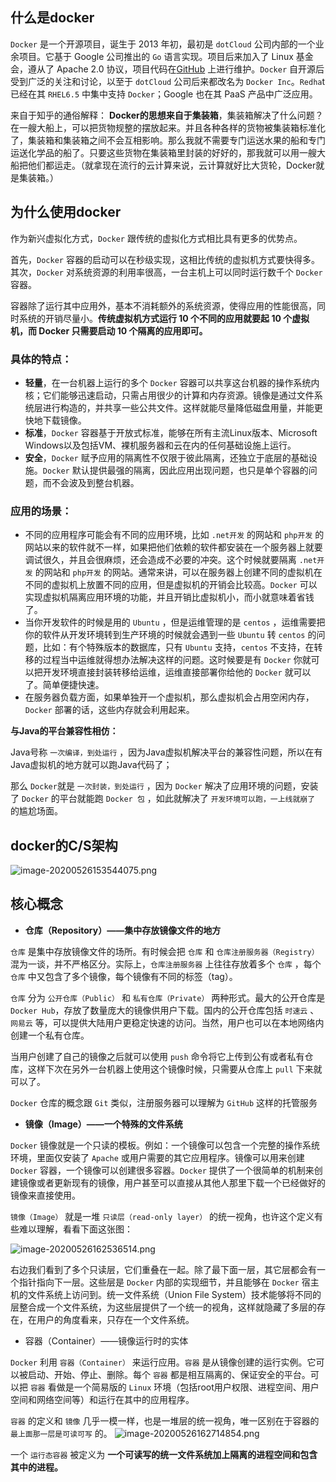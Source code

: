 ## 什么是docker

`Docker` 是一个开源项目，诞生于 2013 年初，最初是 `dotCloud` 公司内部的一个业余项目。它基于 Google 公司推出的 `Go` 语言实现。项目后来加入了 Linux 基金会，遵从了 Apache 2.0 协议，项目代码在[GitHub](https://github.com/docker/docker) 上进行维护。`Docker` 自开源后受到广泛的关注和讨论，以至于 `dotCloud` 公司后来都改名为 `Docker Inc`。`Redha`t 已经在其 `RHEL6.5` 中集中支持 `Docker`；Google 也在其 PaaS 产品中广泛应用。

来自于知乎的通俗解释： **Docker的思想来自于集装箱**，集装箱解决了什么问题？在一艘大船上，可以把货物规整的摆放起来。并且各种各样的货物被集装箱标准化了，集装箱和集装箱之间不会互相影响。那么我就不需要专门运送水果的船和专门运送化学品的船了。只要这些货物在集装箱里封装的好好的，那我就可以用一艘大船把他们都运走。（就拿现在流行的云计算来说，云计算就好比大货轮，Docker就是集装箱。）

## 为什么使用docker

作为新兴虚拟化方式，`Docker` 跟传统的虚拟化方式相比具有更多的优势点。

首先，`Docker` 容器的启动可以在秒级实现，这相比传统的虚拟机方式要快得多。其次，`Docker` 对系统资源的利用率很高，一台主机上可以同时运行数千个 `Docker` 容器。

容器除了运行其中应用外，基本不消耗额外的系统资源，使得应用的性能很高，同时系统的开销尽量小。**传统虚拟机方式运行 10 个不同的应用就要起  10 个虚拟机，而 Docker 只需要启动 10 个隔离的应用即可。**

### 具体的特点：

- **轻量**，在一台机器上运行的多个 `Docker` 容器可以共享这台机器的操作系统内核；它们能够迅速启动，只需占用很少的计算和内存资源。镜像是通过文件系统层进行构造的，并共享一些公共文件。这样就能尽量降低磁盘用量，并能更快地下载镜像。
- **标准**，`Docker` 容器基于开放式标准，能够在所有主流Linux版本、Microsoft Windows以及包括VM、裸机服务器和云在内的任何基础设施上运行。
- **安全**，`Docker` 赋予应用的隔离性不仅限于彼此隔离，还独立于底层的基础设施。`Docker` 默认提供最强的隔离，因此应用出现问题，也只是单个容器的问题，而不会波及到整台机器。

### 应用的场景：

- 不同的应用程序可能会有不同的应用环境，比如 `.net开发` 的网站和 `php开发` 的网站以来的软件就不一样，如果把他们依赖的软件都安装在一个服务器上就要调试很久，并且会很麻烦，还会造成不必要的冲突。这个时候就要隔离 `.net开发` 的网站和 `php开发` 的网站。通常来讲，可以在服务器上创建不同的虚拟机在不同的虚拟机上放置不同的应用，但是虚拟机的开销会比较高。`Docker` 可以实现虚拟机隔离应用环境的功能，并且开销比虚拟机小，而小就意味着省钱了。
- 当你开发软件的时候是用的 `Ubuntu` ，但是运维管理的是 `centos` ，运维需要把你的软件从开发环境转到生产环境的时候就会遇到一些 `Ubuntu` 转 `centos` 的问题，比如：有个特殊版本的数据库，只有 `Ubuntu` 支持，`centos` 不支持，在转移的过程当中运维就得想办法解决这样的问题。这时候要是有 `Docker` 你就可以把开发环境直接封装转移给运维，运维直接部署你给他的 `Docker` 就可以了。简单便捷快速。
- 在服务器负载方面，如果单独开一个虚拟机，那么虚拟机会占用空闲内存，`Docker` 部署的话，这些内存就会利用起来。

**与Java的平台兼容性相仿：**

Java号称 `一次编译，到处运行` ，因为Java虚拟机解决平台的兼容性问题，所以在有Java虚拟机的地方就可以跑Java代码了；

那么 `Docker`就是 `一次封装，到处运行` ，因为 `Docker` 解决了应用环境的问题，安装了 `Docker` 的平台就能跑 `Docker 包` ，如此就解决了 `开发环境可以跑，一上线就崩了` 的尴尬场面。

## docker的C/S架构

![image-20200526153544075.png](http://resource.lzyan.fun/lzyan_blog_system/2021_04_16/png/832596758524592128.png)

## 核心概念

- **仓库（Repository）——集中存放镜像文件的地方**

`仓库` 是集中存放镜像文件的场所。有时候会把 `仓库` 和 `仓库注册服务器（Registry）` 混为一谈，并不严格区分。实际上，`仓库注册服务器` 上往往存放着多个 `仓库` ，每个 `仓库` 中又包含了多个镜像，每个镜像有不同的标签（tag）。

`仓库` 分为 `公开仓库（Public）` 和 `私有仓库（Private）` 两种形式。最大的公开仓库是 `Docker Hub`，存放了数量庞大的镜像供用户下载。国内的公开仓库包括 `时速云` 、`网易云` 等，可以提供大陆用户更稳定快速的访问。当然，用户也可以在本地网络内创建一个私有仓库。

当用户创建了自己的镜像之后就可以使用 `push` 命令将它上传到公有或者私有仓库，这样下次在另外一台机器上使用这个镜像时候，只需要从仓库上 `pull` 下来就可以了。

`Docker` 仓库的概念跟 `Git` 类似，注册服务器可以理解为 `GitHub` 这样的托管服务

- **镜像（Image）——一个特殊的文件系统**

`Docker` 镜像就是一个只读的模板。例如：一个镜像可以包含一个完整的操作系统环境，里面仅安装了 `Apache` 或用户需要的其它应用程序。镜像可以用来创建 `Docker` 容器，一个镜像可以创建很多容器。`Docker` 提供了一个很简单的机制来创建镜像或者更新现有的镜像，用户甚至可以直接从其他人那里下载一个已经做好的镜像来直接使用。

`镜像（Image）` 就是一堆 `只读层（read-only layer）` 的统一视角，也许这个定义有些难以理解，看看下面这张图：

![image-20200526162536514.png](http://resource.lzyan.fun/lzyan_blog_system/2021_04_16/png/832596899100884992.png)

右边我们看到了多个只读层，它们重叠在一起。除了最下面一层，其它层都会有一个指针指向下一层。这些层是 `Docker` 内部的实现细节，并且能够在 `Docker` 宿主机的文件系统上访问到。统一文件系统（Union File System）技术能够将不同的层整合成一个文件系统，为这些层提供了一个统一的视角，这样就隐藏了多层的存在，在用户的角度看来，只存在一个文件系统。

- 容器（Container）——镜像运行时的实体

`Docker` 利用 `容器（Container）` 来运行应用。`容器` 是从镜像创建的运行实例。它可以被启动、开始、停止、删除。每个 `容器` 都是相互隔离的、保证安全的平台。可以把 `容器` 看做是一个简易版的 `Linux` 环境（包括root用户权限、进程空间、用户空间和网络空间等）和运行在其中的应用程序。

`容器` 的定义和 `镜像` 几乎一模一样，也是一堆层的统一视角，唯一区别在于容器的 `最上面那一层是可读可写` 的。 ![image-20200526162714854.png](http://resource.lzyan.fun/lzyan_blog_system/2021_04_16/png/832597043825344512.png)

一个 `运行态容器` 被定义为 **一个可读写的统一文件系统加上隔离的进程空间和包含其中的进程。**